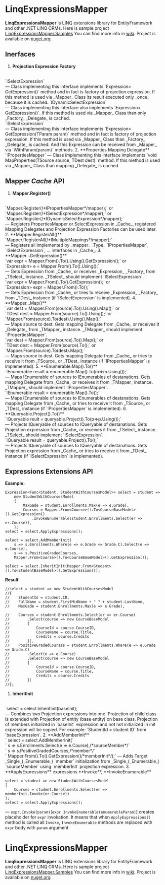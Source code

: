 # LinqExpressionsMapper
**LinqExpressionsMapper** is LINQ extensions library for EntityFramework and other .NET LINQ ORMs.
Here is sample project [LinqExpressionsMapper.Samples](https://github.com/esolCrusador/LinqExpressionsMapper.Samples)
You can find more info in [wiki](https://github.com/esolCrusador/LinqExpressionsMapper/wiki).
Project is available on [nuget.org](https://www.nuget.org/packages/LinqExpressionsMapper).

## Inerfaces
1. **Projection Expression Factory** 
<br/>
`ISelectExpression<TSource, TDest>`
<br/>
 — Class implementing this interface implements `Expression<Func<TSource, TDest>> GetExpression()` method and in fact is factory of projection expression. If this method is used via _Mapper_ Class its result executed only _once_ because it is cached.
`IDynamicSelectExpression<TSource, TDest>`
<br/>
 — Class implementing this interface also implements `Expression<Func<TSource, TDest>> GetExpression()`. If this method is used via _Mapper_ Class than only _Factory_ _Delegate_ is cached.
<br/>
`ISelectExpression<TSource, TDest, TParam>`
<br/>
 — Class implementing this interface implements `Expression<Func<TSource, TDest>> GetExpression(TParam param)` method and in fact is factory of projection expression. If this method is used via _Mapper_ Class than _Factory_ _Delegate_ is cached. And this Expression can be received from _Mapper_ via `WithParam(param)` methods.
2. **Properties Mapping Delegate**
`IPropertiesMapper<TSource, TDest>`
 — Class implementing this interface implements `void MapProperties(TSource source, TDest dest)` method. If this method is used via _Mapper_ Class than mapping _Delegate_ is cached.

## Mapper _Cache_ API

1. **Mapper.Register()** 
<br/>
`Mapper.Register(/*IPropertiesMapper<TSource, TDest>*/mapper);` or `Mapper.Register(/*ISelectExpression<TSource, TDest>*/mapper);` or `Mapper.Register(/*IDynamicSelectExpression<TSource, TDest>*/mapper);`
<br/>
 — Registers PropertiesMapper or SelectExpression in _Cache_, registered Mapping Delegates and Projection Expression Factories can be used later.
2. **Mapper.RegisterAll()**
<br/>
`Mapper.RegisterAll(/*IMultipleMappings*/mapper);`
<br/>
 — Registers all implemented by _mapper_ _Type_ `IPropertiesMapper<TSource,TDest>`,<br/> `ISelectExpression<TSource, TSelect>`, ... interfaces in _Cache_.
3. **Mapper...GetExpression()**
<br/>
`var expr = Mapper.From<TSource>().To<TDest>().Using<TMapper>().GetExpression();` or
<br/>
`Expression<Func<TSrc, TDest>> e = Mapper.From<TSrc>().To<TDest>().Using<TSelect>();`
<br/> 
 — Gets Expression from _Cache_ or receives _Expression_ _Factory_ from _TSelect_ instance. _TSelect_ should implement `ISelectExpression<TSource, TDest>`.
<br/>
`var expr = Mapper.From<TSource>().To<TDest>().GetExpression();` or 
<br/>
`Expression<Func<TSource, TDest>> expr = Mapper.From<TSource>().To<TDest>();`
<br/>
 — Gets Expression from _Cache_ or tries to receive _Expression_ _Factory_ from _TDest_ instance (if `ISelectExpression<TSource, TDest>` is implemented).
4. **Mapper...Map()**
<br/>
`var dest = Mapper.From<TSource>(source).To<TDest>().Using<TMapper>().Map();` or
<br/>
`TDest dest = Mapper.From<TSource>(source).To<TDest>().Using<TMapper>();` or
<br/>
`Mapper.From<TSource>(source).To<TDest>(dest).Using<TMapper>().Map();`
<br/> 
 — Maps source to dest. Gets mapping Delegate from _Cache_ or receives it _Delegate_ from _TMapper_ instance. _TMapper_ should implement `IPropertiesMapper<TSource, TDest>`.
<br/>
`var dest = Mapper.From<TSource>(source).To<TDest>().Map();` or
<br/>
`TDest dest = Mapper.From<TSource>(source).To<TDest>();` or
<br/>
`Mapper.From<TSource>(source).To<TDest>(dest).Map();`
<br/>
 — Maps source to dest. Gets mapping Delegate from _Cache_ or tries to receive it from _TSource_ or _TDest_ instance (if `IPropertiesMapper<TSource, TDest>` is implemented).
5. **Enumerable.Map().To()**
<br/>
`IEnumerable<TDest> result = enumerable.Map().To<TDest>(m=>m.Using<TMapper>());`
<br/>
 — Maps IEnumerable of sources to IEnumerables of destanations. Gets mapping Delegate from _Cache_ or receives it from _TMapper_ instance. _TMapper_ should implement `IPropertiesMapper<TSource, TDest>`.
<br/>
`IEnumerable<TDest> result = enumerable.Map().To<TDest>();`
<br/>
 — Maps IEnumerable of sources to IEnumerables of destanations. Gets mapping Delegate from _Cache_ or tries to receive it from _TSource_ or _TDest_ instance (if `IPropertiesMapper<TSource, TDest>` is implemented).
6. **Queryable.Project().To()**
<br/>
`IQueryable<TDest> reult = queryable.Project().To<TDest>(p=>p.Using<TSelect>());`
<br/>
 — Projects IQueryable of sources to IQueryable of destanations. Gets Projection expression from _Cache_ or receives it from _TSelect_ instance.  _TSelect_ should implement `ISelectExpression<TSource, TDest>`.
<br/>
`IQueryable<TDest> result = queryable.Project().To<TDest>();`
<br/>
 — Projects IQueryable of sources to IQueryable of destanations. Gets Projection expression from _Cache_ or tries to receive it from _TDest_ instance (if `ISelectExpression<TSource, TDest>` is implemented).


## Expressions Extensions API
**Example:**

    Expression<Func<Student, StudentWithCoursesModel>> select = student =>
        new StudentWithCoursesModel
        {
            MaxGade = student.Enrollments.Max(e => e.Grade),
            Courses = Mapper.From<Course>().To<CourseBaseModel>().GetExpression()
                .InvokeEnumerable(student.Enrollments.Select(er => er.Course)),
        };
    select = select.ApplyExpressions();

    select = select.AddMemberInit(
        s => s.Enrollments.Where(e => e.Grade <= Grade.C).Select(e => e.Course),
        s => s.PositiveGradedCourses,
        Mapper.From<Course>().To<CourseBaseModel>().GetExpression());

    select = select.InheritInit(Mapper.From<Student>().To<StudentBaseModel>().GetExpression());

**Result**

    //select = student => new StudentWithCoursesModel
    //{
    //    StudentId = student.ID,
    //    FullName = student.FirstMidName + " " + student.LastName,
    //    MaxGade = student.Enrollments.Max(e => e.Grade),

    //    Courses = student.Enrollments.Select(er => er.Course)
    //        .Select(course => new CourseBaseModel
    //        {
    //            CourseId = course.CourseID,
    //            CourseName = course.Title,
    //            Credits = course.Credits
    //        }),
    //    PositiveGradedCourses = student.Enrollments.Where(e => e.Grade <= Grade.C)
    //        .Select(e => e.Course)
    //        .Select(course => new CourseBaseModel
    //        {
    //            CourseId = course.CourseID,
    //            CourseName = course.Title,
    //            Credits = course.Credits
    //        })
    //};

1. **InheritInit**
<br/>
`select = select.InheritInit(baseInit);`
<br/>
 — Combines two Projection expressions into one. Projection of child class is extended with Projection of entity (base entity) on base class. Projection of members initialized in `baseInit` expression and not not initialized in init expression will be copied. For example: `StudentId = student.ID` from `baseExpression`.
2. **AddMemberInit**
<br/>
`    select = select.AddMemberInit(`
<br/>
`        s => s.Enrollments.Select(e => e.Course),/*sourceMember*/`
<br/>
`        s => s.PositiveGradedCourses,/*member*/`
<br/>
`        Mapper.From<Course>().To<CourseBaseModel>().GetExpression()/*memberInit*/);`
 — Adds Target _Single_(_Enumerable_) `member` initialization from _Single_(_Enumerable_) `sourceMember` using `memberInit` projection expression.
3. **ApplyExpressions** expressions **Invoke**, **InvokeEnumerable**

<br/>

    select = student => new StudentWithCoursesModel
    {
        Courses = student.Enrollments.Select(er => memberInit.Invoke(er.Course))
    };
    select = select.ApplyExpressions();
 — `expr.Invoke(param)`(`expr.InvokeEnumerable(enumerableParam)`) creates placeholder for `expr` invokation. It means that when `ApplyExpressions()` method is called all `Invoke`, `InvokeEnumerable` methods are replaced with `expr` body with `param` argument.

 
# LinqExpressionsMapper
**LinqExpressionsMapper** is LINQ extensions library for EntityFramework and other .NET LINQ ORMs.
Here is sample project [LinqExpressionsMapper.Samples](https://github.com/esolCrusador/LinqExpressionsMapper.Samples)
You can find more info in [wiki](https://github.com/esolCrusador/LinqExpressionsMapper/wiki).
Project is available on [nuget.org](https://www.nuget.org/packages/LinqExpressionsMapper).
